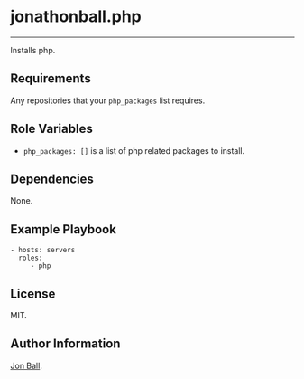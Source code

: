 # jonathonball.php
------------------
Installs php.

## Requirements
Any repositories that your `php_packages` list requires.

## Role Variables
- `php_packages: []` is a list of php related packages to install.

## Dependencies
None.

## Example Playbook

    - hosts: servers
      roles:
         - php

## License
MIT.

## Author Information
[Jon Ball](jonathonball.com).
